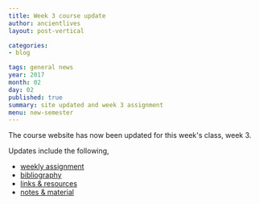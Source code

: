 ```yaml
---
title: Week 3 course update
author: ancientlives
layout: post-vertical

categories:
- blog

tags: general news
year: 2017
month: 02
day: 02
published: true
summary: site updated and week 3 assignment
menu: new-semester
---
```


The course website has now been updated for this week's class, week 3.

Updates include the following,

* [weekly assignment](/weekly_assignment)
* [bibliography](/bibliography)
* [links & resources](/links)
* [notes & material](/notes)
